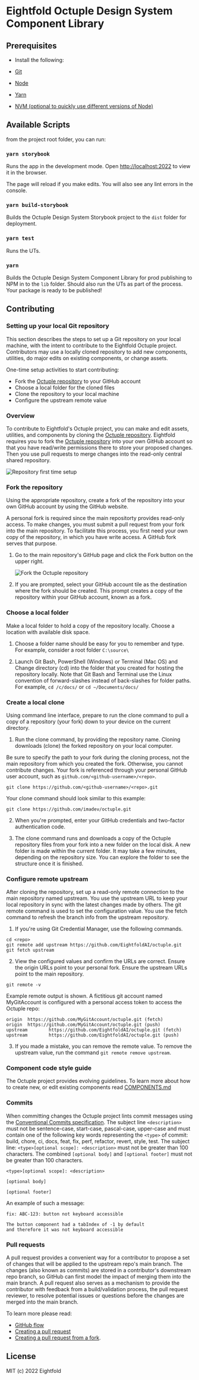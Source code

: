 # Eightfold Octuple Design System Component Library

## Prerequisites

- Install the following:

- [Git](https://git-scm.com/)
- [Node](https://nodejs.org/en/download/)
- [Yarn](https://yarnpkg.com/getting-started/install)
- [NVM (optional to quickly use different versions of Node)](https://github.com/nvm-sh/nvm)

## Available Scripts

from the project root folder, you can run:

### `yarn storybook`

Runs the app in the development mode.
Open [http://localhost:2022](http://localhost:2022) to view it in the browser.

The page will reload if you make edits.
You will also see any lint errors in the console.

### `yarn build-storybook`

Builds the Octuple Design System Storybook project to the `dist` folder for deployment.

### `yarn test`

Runs the UTs.

### `yarn`

Builds the Octuple Design System Component Library for prod publishing to NPM in to the `lib` folder.
Should also run the UTs as part of the process.
Your package is ready to be published!

## Contributing

### Setting up your local Git repository

This section describes the steps to set up a Git repository on your local machine, with the intent to contribute to the Eightfold Octuple project. Contributors may use a locally cloned repository to add new components, utilities, do major edits on existing components, or change assets.

One-time setup activities to start contributing:

- Fork the [Octuple repository](https://github.com/EightfoldAI/octuple) to your GitHub account
- Choose a local folder for the cloned files
- Clone the repository to your local machine
- Configure the upstream remote value

### Overview

To contribute to Eightfold's Octuple project, you can make and edit assets, utilities, and components by cloning the [Octuple repository](https://github.com/EightfoldAI/octuple). Eightfold requires you to fork the [Octuple repository](https://github.com/EightfoldAI/octuple) into your own GitHub account so that you have read/write permissions there to store your proposed changes. Then you use pull requests to merge changes into the read-only central shared repository.

![Repository first time setup](../public/assets/git-and-github-initial-setup.png)

### Fork the repository

Using the appropriate repository, create a fork of the repository into your own GitHub account by using the GitHub website.

A personal fork is required since the main repositorty provides read-only access. To make changes, you must submit a pull request from your fork into the main repository. To facilitate this process, you first need your own copy of the repository, in which you have write access. A GitHub fork serves that purpose.

1. Go to the main repository's GitHub page and click the Fork button on the upper right.

   ![Fork the Octuple repository](../public/assets/fork.png)

2. If you are prompted, select your GitHub account tile as the destination where the fork should be created. This prompt creates a copy of the repository within your GitHub account, known as a fork.

### Choose a local folder

Make a local folder to hold a copy of the repository locally. Choose a location with available disk space.

1. Choose a folder name should be easy for you to remember and type. For example, consider a root folder `C:\source\`

2. Launch Git Bash, PowerShell (Windows) or Terminal (Mac OS) and Change directory (cd) into the folder that you created for hosting the repository locally. Note that Git Bash and Terminal use the Linux convention of forward-slashes instead of back-slashes for folder paths. For example, `cd /c/docs/` or `cd ~/Documents/docs/`

### Create a local clone

Using command line interface, prepare to run the clone command to pull a copy of a repository (your fork) down to your device on the current directory.

1. Run the clone command, by providing the repository name. Cloning downloads (clone) the forked repository on your local computer.

Be sure to specify the path to your fork during the cloning process, not the main repository from which you created the fork. Otherwise, you cannot contribute changes. Your fork is referenced through your personal GitHub user account, such as `github.com/<github-username>/<repo>`.

```
git clone https://github.com/<github-username>/<repo>.git
```

Your clone command should look similar to this example:

```
git clone https://github.com/imadev/octuple.git
```

2. When you're prompted, enter your GitHub credentials and two-factor authentication code.

3. The clone command runs and downloads a copy of the Octuple repository files from your fork into a new folder on the local disk. A new folder is made within the current folder. It may take a few minutes, depending on the repository size. You can explore the folder to see the structure once it is finished.

### Configure remote upstream

After cloning the repository, set up a read-only remote connection to the main repository named upstream. You use the upstream URL to keep your local repository in sync with the latest changes made by others. The git remote command is used to set the configuration value. You use the fetch command to refresh the branch info from the upstream repository.

1. If you're using Git Credential Manager, use the following commands.

```
cd <repo>
git remote add upstream https://github.com/EightfoldAI/octuple.git
git fetch upstream
```

2. View the configured values and confirm the URLs are correct. Ensure the origin URLs point to your personal fork. Ensure the upstream URLs point to the main repository.

```
git remote -v
```

Example remote output is shown. A fictitious git account named MyGitAccount is configured with a personal access token to access the Octuple repo:

```
origin  https://github.com/MyGitAccount/octuple.git (fetch)
origin  https://github.com/MyGitAccount/octuple.git (push)
upstream        https://github.com/EightfoldAI/octuple.git (fetch)
upstream        https://github.com/EightfoldAI/octuple.git (push)
```

3. If you made a mistake, you can remove the remote value. To remove the upstream value, run the command `git remote remove upstream`.

### Component code style guide

The Octuple project provides evolving guidelines. To learn more about how to create new, or edit existing components read [COMPONENTS.md](./components/COMPONENTS.md)

### Commits

When committing changes the Octuple project lints commit messages using the [Conventional Commits specification](https://www.conventionalcommits.org/en/v1.0.0-beta.2/). The subject line `<description>` must not be sentence-case, start-case, pascal-case, upper-case and must contain one of the following key words representing the `<type>` of commit: build, chore, ci, docs, feat, fix, perf, refactor, revert, style, test. The subject line: `<type>[optional scope]: <description>` must not be greater than 100 characters. The combined `[optional body]` and `[optional footer]` must not be greater than 100 characters.

```
<type>[optional scope]: <description>

[optional body]

[optional footer]
```

An example of such a message:

```
fix: ABC-123: button not keyboard accessible

The button component had a tabIndex of -1 by default
and therefore it was not keyboard accessible
```

### Pull requests

A pull request provides a convenient way for a contributor to propose a set of changes that will be applied to the upstream repo's main branch. The changes (also known as commits) are stored in a contributor's downstream repo branch, so GitHub can first model the impact of merging them into the main branch. A pull request also serves as a mechanism to provide the contributor with feedback from a build/validation process, the pull request reviewer, to resolve potential issues or questions before the changes are merged into the main branch.

To learn more please read:

- [GitHub flow](https://docs.github.com/en/get-started/quickstart/github-flow)
- [Creating a pull request](https://docs.github.com/en/pull-requests/collaborating-with-pull-requests/proposing-changes-to-your-work-with-pull-requests/creating-a-pull-request)
- [Creating a pull request from a fork](https://docs.github.com/en/pull-requests/collaborating-with-pull-requests/proposing-changes-to-your-work-with-pull-requests/creating-a-pull-request-from-a-fork).

## License

MIT (c) 2022 Eightfold
